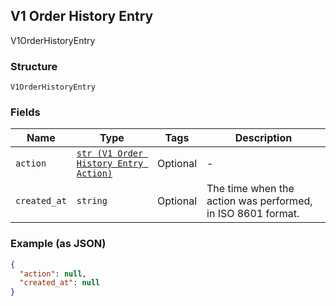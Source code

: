 ## V1 Order History Entry

V1OrderHistoryEntry

### Structure

`V1OrderHistoryEntry`

### Fields

| Name | Type | Tags | Description |
|  --- | --- | --- | --- |
| `action` | [`str (V1 Order History Entry Action)`](/doc/models/v1-order-history-entry-action.md) | Optional | - |
| `created_at` | `string` | Optional | The time when the action was performed, in ISO 8601 format. |

### Example (as JSON)

```json
{
  "action": null,
  "created_at": null
}
```

